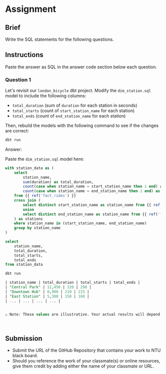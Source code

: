# Assignment

## Brief

Write the SQL statements for the following questions.

## Instructions

Paste the answer as SQL in the answer code section below each question.

### Question 1

Let's revisit our `london_bicycle` dbt project. Modify the `dim_station.sql` model to include the following columns:

- `total_duration` (sum of `duration` for each station in seconds)
- `total_starts` (count of `start_station_name` for each station)
- `total_ends` (count of `end_station_name` for each station)

Then, rebuild the models with the following command to see if the changes are correct:

```bash
dbt run
```

Answer:

Paste the `dim_station.sql` model here:

```sql
with station_data as (
    select
        station_name,
        sum(duration) as total_duration,
        count(case when station_name = start_station_name then 1 end) as total_starts,
        count(case when station_name = end_station_name then 1 end) as total_ends
    from {{ ref('fact_rides') }}
    cross join (
        select distinct start_station_name as station_name from {{ ref('fact_rides') }}
        union
        select distinct end_station_name as station_name from {{ ref('fact_rides') }}
    ) as stations
    where station_name in (start_station_name, end_station_name)
    group by station_name
)

select
    station_name,
    total_duration,
    total_starts,
    total_ends
from station_data

dbt run 

| station_name | total_duration | total_starts | total_ends | 
| "Central Park" | 12,450 | 320 | 298 | 
| "Downtown Hub" | 8,900 | 210 | 215 | 
| "East Station" | 5,300 | 150 | 160 | 
| ... | ... | ... | ... | 


⚠️ Note: These values are illustrative. Your actual results will depend on the data in fact_rides.




```

## Submission

- Submit the URL of the GitHub Repository that contains your work to NTU black board.
- Should you reference the work of your classmate(s) or online resources, give them credit by adding either the name of your classmate or URL.
